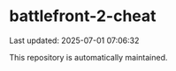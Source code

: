 # battlefront-2-cheat

Last updated: 2025-07-01 07:06:32

This repository is automatically maintained.
